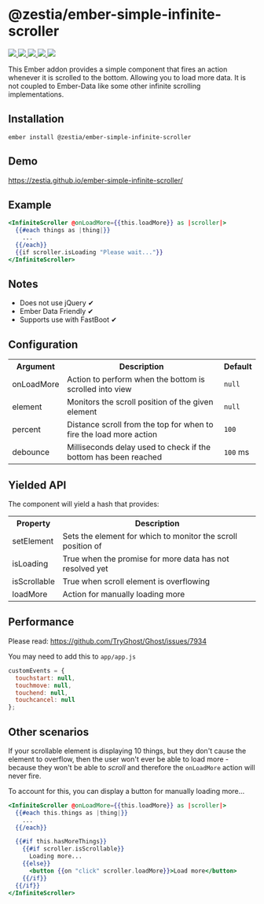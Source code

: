 # @zestia/ember-simple-infinite-scroller

<p>
  <a href="http://travis-ci.org/zestia/ember-simple-infinite-scroller">
    <img src="https://travis-ci.org/zestia/ember-simple-infinite-scroller.svg?branch=master">
  </a>

  <a href="https://david-dm.org/zestia/ember-simple-infinite-scroller#badge-embed">
    <img src="https://david-dm.org/zestia/ember-simple-infinite-scroller.svg">
  </a>

  <a href="https://david-dm.org/zestia/ember-simple-infinite-scroller#dev-badge-embed">
    <img src="https://david-dm.org/zestia/ember-simple-infinite-scroller/dev-status.svg">
  </a>

  <a href="https://emberobserver.com/addons/@zestia/ember-simple-infinite-scroller">
    <img src="https://emberobserver.com/badges/-zestia-ember-simple-infinite-scroller.svg">
  </a>

  <img src="https://img.shields.io/badge/Ember-%3E%3D%203.16-brightgreen">
</p>

This Ember addon provides a simple component that fires an action whenever it is scrolled to the bottom.
Allowing you to load more data. It is not coupled to Ember-Data like some other infinite scrolling implementations.

## Installation

```
ember install @zestia/ember-simple-infinite-scroller
```

## Demo

https://zestia.github.io/ember-simple-infinite-scroller/

## Example

```handlebars
<InfiniteScroller @onLoadMore={{this.loadMore}} as |scroller|>
  {{#each things as |thing|}}
    ...
  {{/each}}
  {{if scroller.isLoading "Please wait..."}}
</InfiniteScroller>
```

## Notes

- Does not use jQuery ✔︎
- Ember Data Friendly ✔︎
- Supports use with FastBoot ✔︎

## Configuration

<table>
  <tr>
    <th>Argument</th>
    <th>Description</th>
    <th>Default</th>
  </tr>
  <tr>
    <td>onLoadMore</td>
    <td>Action to perform when the bottom is scrolled into view</td>
    <td><code>null</code></td>
  </tr>
  <tr>
    <td>element</td>
    <td>Monitors the scroll position of the given element</td>
    <td><code>null</code></td>
  </tr>
  <tr>
    <td>percent</td>
    <td>Distance scroll from the top for when to fire the load more action</td>
    <td><code>100</code></td>
  </tr>
  <tr>
    <td>debounce</td>
    <td>Milliseconds delay used to check if the bottom has been reached</td>
    <td><code>100</code> ms</td>
  </tr>
</table>

## Yielded API

The component will yield a hash that provides:

<table>
  <tr>
    <th>Property</th>
    <th>Description</th>
  </tr>
  <tr>
    <td>setElement</td>
    <td>Sets the element for which to monitor the scroll position of</td>
  </tr>
  <tr>
    <td>isLoading</td>
    <td>True when the promise for more data has not resolved yet</td>
  </tr>
  <tr>
    <td>isScrollable</td>
    <td>True when scroll element is overflowing</td>
  </tr>
  <tr>
    <td>loadMore</td>
    <td>Action for manually loading more</td>
  </tr>
</table>

## Performance

Please read: https://github.com/TryGhost/Ghost/issues/7934

You may need to add this to `app/app.js`

```javascript
customEvents = {
  touchstart: null,
  touchmove: null,
  touchend: null,
  touchcancel: null
};
```

## Other scenarios

If your scrollable element is displaying 10 things, but they don't cause the element to overflow,
then the user won't ever be able to load more - because they won't be able to _scroll_ and therefore
the `onLoadMore` action will never fire.

To account for this, you can display a button for manually loading more...

```handlebars
<InfiniteScroller @onLoadMore={{this.loadMore}} as |scroller|>
  {{#each this.things as |thing|}}
    ...
  {{/each}}

  {{#if this.hasMoreThings}}
    {{#if scroller.isScrollable}}
      Loading more...
    {{else}}
      <button {{on "click" scroller.loadMore}}>Load more</button>
    {{/if}}
  {{/if}}
</InfiniteScroller>
```
